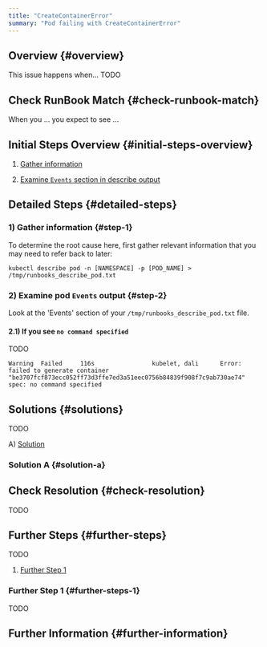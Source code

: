 ```yaml
---
title: "CreateContainerError"
summary: "Pod failing with CreateContainerError"
---
```


## Overview {#overview}

This issue happens when... TODO

## Check RunBook Match {#check-runbook-match}

When you ... you expect to see ...

## Initial Steps Overview {#initial-steps-overview}

1) [Gather information](#step-1)

2) [Examine `Events` section in describe output](#step-2)

## Detailed Steps {#detailed-steps}


### 1) Gather information {#step-1}

To determine the root cause here, first gather relevant information that you may need to refer back to later:

```
kubectl describe pod -n [NAMESPACE] -p [POD_NAME] > /tmp/runbooks_describe_pod.txt
```

### 2) Examine pod `Events` output {#step-2}

Look at the 'Events' section of your `/tmp/runbooks_describe_pod.txt` file.

#### 2.1) If you see `no command specified`

TODO

```
Warning  Failed     116s                kubelet, dali      Error: failed to generate container "be3707fcf873ecc052ff73d3ffe7ed3a51eec0756b84839f908f7c9ab730ae74" spec: no command specified
```

## Solutions {#solutions}

TODO

A) [Solution](#solution-a)

### Solution A {#solution-a}

## Check Resolution {#check-resolution}

TODO

## Further Steps {#further-steps}

TODO

1) [Further Step 1](#further-steps-1)

### Further Step 1 {#further-steps-1}

TODO

## Further Information {#further-information}

[//]: # (REFERENCED DOCS)
[//]: # (https://discuss.kubernetes.io/t/failed-job-pod-container-troubleshooting/6144 TODO)
[//]: # (https://bugzilla.redhat.com/show_bug.cgi?id=1537478)
[//]: # (https://github.com/cri-o/cri-o/issues/1927 TODO)
[//]: # (https://github.com/cri-o/cri-o/issues/815 TODO)
[//]: # (https://stackoverflow.com/questions/57143214/about-createcontainererror TODO)
[//]: # (https://stackoverflow.com/questions/57476752/kube-apiserver-pod-sticks-in-the-createcontainererror-status TODO)
[//]: # (https://stackoverflow.com/questions/58390812/how-to-fix-kubernetes-create-container-error TODO)
[//]: # (https://stackoverflow.com/questions/61350893/kubernetes-gcp-error-response-from-daemon-no-command-specified-createcontainer TODO)
[//]: # (https://stackoverflow.com/questions/50424754/pod-status-as-createcontainerconfigerror-in-minikube-cluster TODO)
[//]: # (https://stackoverflow.com/questions/57821723/list-of-all-reasons-for-container-states-in-kubernetes TODO)
[//]: # ()
[//]: # ()
[//]: # ()
[//]: # ()
